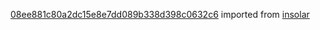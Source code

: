 [08ee881c80a2dc15e8e7dd089b338d398c0632c6](https://github.com/insolar/insolar/commit/08ee881c80a2dc15e8e7dd089b338d398c0632c6) imported from [insolar](https://github.com/insolar/insolar)
